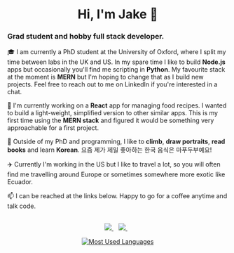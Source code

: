 <h1 align="center">
  Hi, I'm Jake 👋
 </h1>

### Grad student and hobby full stack developer.

🎓 I am currently a PhD student at the University of Oxford, where I split my time between labs in the UK and US. In my spare time I like to build **Node.js** apps but occasionally you'll find me scripting in **Python**. My favourite stack at the moment is **MERN** but I'm hoping to change that as I build new projects. Feel free to reach out to me on LinkedIn if you're interested in a chat.

🌱 I'm currently working on a **React** app for managing food recipes. I wanted to build a light-weight, simplified version to other similar apps. This is my first time using the **MERN stack** and figured it would be something very approachable for a first project.

🧗 Outside of my PhD and programming, I like to **climb**, **draw portraits**, **read books** and learn **Korean**. 요즘 제가 제일 좋아하는 한국 음식은 마푸두부예요!

✈️ Currently I'm working in the US but I like to travel a lot, so you will often find me travelling around Europe or sometimes somewhere more exotic like Ecuador.

📫 I can be reached at the links below. Happy to go for a coffee anytime and talk code.
<br><br>
<p align="center">

  <a href="https://www.linkedin.com/in/jacob-robson-tull/">
    <img src="https://img.shields.io/badge/linkedin-%230077B5.svg?&style=for-the-badge&logo=linkedin&logoColor=white" />
  </a>&nbsp;&nbsp;
  <a href="https://stackoverflow.com/users/3000291/jake">
    <img src="https://img.shields.io/badge/-stackoverflow-orange?style=for-the-badge&logo=stackoverflow&logoColor=white" />
  </a>&nbsp;&nbsp;

</p>

<p align="center">
  <a href="https://github.com/anuraghazra/github-readme-stats">
    <img src="https://github-readme-stats.vercel.app/api/top-langs/?username=jrobsontull&layout=compact" alt="Most Used Languages" data-canonical-src="https://github-readme-stats.vercel.app/api/top-langs/?username=jrobsontull&amp;layout=compact"/>
  </a>
</p>

<!--
**jrobsontull/jrobsontull** is a ✨ _special_ ✨ repository because its `README.md` (this file) appears on your GitHub profile.

Here are some ideas to get you started:

- 🔭 I’m currently working on ...
- 🌱 I’m currently learning ...
- 👯 I’m looking to collaborate on ...
- 🤔 I’m looking for help with ...
- 💬 Ask me about ...
- 📫 How to reach me: ...
- 😄 Pronouns: ...
- ⚡ Fun fact: ...
-->

